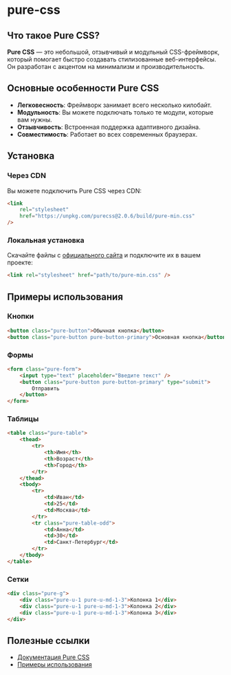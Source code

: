 # pure-css

## Что такое Pure CSS?

**Pure CSS** — это небольшой, отзывчивый и модульный CSS-фреймворк, который помогает быстро создавать стилизованные веб-интерфейсы. Он разработан с акцентом на минимализм и производительность.

## Основные особенности Pure CSS

- **Легковесность**: Фреймворк занимает всего несколько килобайт.
- **Модульность**: Вы можете подключать только те модули, которые вам нужны.
- **Отзывчивость**: Встроенная поддержка адаптивного дизайна.
- **Совместимость**: Работает во всех современных браузерах.

## Установка

### Через CDN

Вы можете подключить Pure CSS через CDN:

```html
<link
	rel="stylesheet"
	href="https://unpkg.com/purecss@2.0.6/build/pure-min.css"
/>
```

### Локальная установка

Скачайте файлы с [официального сайта](https://pure-css.github.io/) и подключите их в вашем проекте:

```html
<link rel="stylesheet" href="path/to/pure-min.css" />
```

## Примеры использования

### Кнопки

```html
<button class="pure-button">Обычная кнопка</button>
<button class="pure-button pure-button-primary">Основная кнопка</button>
```

### Формы

```html
<form class="pure-form">
	<input type="text" placeholder="Введите текст" />
	<button class="pure-button pure-button-primary" type="submit">
		Отправить
	</button>
</form>
```

### Таблицы

```html
<table class="pure-table">
	<thead>
		<tr>
			<th>Имя</th>
			<th>Возраст</th>
			<th>Город</th>
		</tr>
	</thead>
	<tbody>
		<tr>
			<td>Иван</td>
			<td>25</td>
			<td>Москва</td>
		</tr>
		<tr class="pure-table-odd">
			<td>Анна</td>
			<td>30</td>
			<td>Санкт-Петербург</td>
		</tr>
	</tbody>
</table>
```

### Сетки

```html
<div class="pure-g">
	<div class="pure-u-1 pure-u-md-1-3">Колонка 1</div>
	<div class="pure-u-1 pure-u-md-1-3">Колонка 2</div>
	<div class="pure-u-1 pure-u-md-1-3">Колонка 3</div>
</div>
```

## Полезные ссылки

- [Документация Pure CSS](https://pure-css.github.io/)
- [Примеры использования](https://pure-css.github.io/layouts/)
